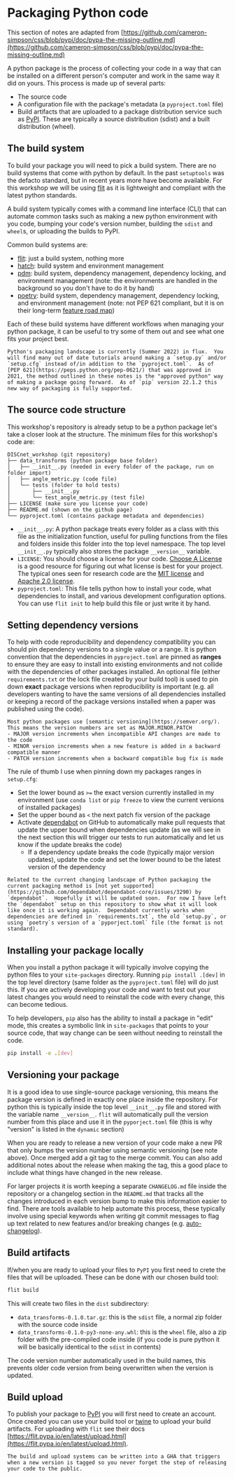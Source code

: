# Packaging Python code

This section of notes are adapted from [https://github.com/cameron-simpson/css/blob/pypi/doc/pypa-the-missing-outline.md](https://github.com/cameron-simpson/css/blob/pypi/doc/pypa-the-missing-outline.md)

A python package is the process of collecting your code in a way that can be installed on a different person's computer and work in the same way it did on yours.  This process is made up of several parts:

- The source code
- A configuration file with the package's metadata (a `pyproject.toml` file)
- Build artifacts that are uploaded to a package distribution service such as [PyPI](https://pypi.org/).  These are typically a source distribution (sdist) and a built distribution (wheel).

## The build system

To build your package you will need to pick a build system.  There are no build systems that come with python by default.  In the past `setuptools` was the defacto standard, but in recent years more have become available.  For this workshop we will be using [flit](https://flit.pypa.io/en/latest/) as it is lightweight and compliant with the latest python standards.

A build system typically comes with a command line interface (CLI) that can automate common tasks such as making a new python environment with you code, bumping your code's version number, building the `sdist` and `wheel`s, or uploading the builds to PyPI.

Common build systems are:
- [flit](https://flit.pypa.io/en/latest/): just a build system, nothing more
- [hatch](https://hatch.pypa.io/latest/): build system and environment management
- [pdm](https://pdm.fming.dev/latest/): build system, dependency management, dependency locking, and environment management (note: the environments are handled in the background so you don't have to do it by hand)
- [poetry](https://python-poetry.org/docs): build system, dependency management, dependency locking, and environment management (note: not PEP 621 compliant, but it is on their long-term [feature road map](https://github.com/python-poetry/roadmap/issues/3))

Each of these build systems have different workflows when managing your python package, it can be useful to try some of them out and see what one fits your project best.

```{note}
Python's packaging landscape is currently (Summer 2022) in flux.  You will find many out of date tutorials around making a `setup.py` and/or `setup.cfg` instead of/in addition to the `pyproject.toml`.  As of [PEP 621](https://peps.python.org/pep-0621/) that was approved in 2021, the method outlined in these notes is the "approved python" way of making a package going forward.  As of `pip` version 22.1.2 this new way of packaging is fully supported. 
```

## The source code structure

This workshop's repository is already setup to be a python package let's take a closer look at the structure.  The minimum files for this workshop's code are:

```
DISCnet_workshop (git repository)
├── data_transforms (python package base folder)
│   ├── __init__.py (needed in every folder of the package, run on folder import)
│   ├── angle_metric.py (code file)
│   └── tests (folder to hold tests)
│       ├── __init__.py
│       └── test_angle_metric.py (test file)
├── LICENSE (make sure you license your code)
├── README.md (shown on the github page)
└── pyproject.toml (contains package metadata and dependencies)
```

- `__init__.py`: A python package treats every folder as a class with this file as the initialization function, useful for pulling functions from the files and folders inside this folder into the top level namespace.  The top level `__init__.py` typically also stores the package `__version__` variable.
- `LICENSE`: You should choose a license for your code. [Choose A License](https://choosealicense.com/) is a good resource for figuring out what license is best for your project.  The typical ones seen for research code are the [MIT license](https://choosealicense.com/licenses/mit/) and [Apache 2.0 license](https://choosealicense.com/licenses/apache-2.0/).
- `pyproject.toml`: This file tells python how to install your code, what dependencies to install, and various development configuration options.  You can use `flit init` to help build this file or just write it by hand.

## Setting dependency versions

To help with code reproducibility and dependency compatibility you can should pin dependency versions to a single value or a range.  It is python convention that the dependencies in `pyproject.toml` are pinned as **ranges** to ensure they are easy to install into existing environments and not collide with the dependencies of other packages installed.  An optional file (either `requirements.txt` or the lock file created by your build tool) is used to pin down **exact** package versions when reproducibility is important (e.g. all developers wanting to have the same versions of all dependencies installed or keeping a record of the package versions installed when a paper was published using the code).

```{note}
Most python packages use [semantic versioning](https://semver.org/).  This means the version numbers are set as MAJOR.MINOR.PATCH 
- MAJOR version increments when incompatible API changes are made to the code
- MINOR version increments when a new feature is added in a backward compatible manner
- PATCH version increments when a backward compatible bug fix is made
```

The rule of thumb I use when pinning down my packages ranges in `setup.cfg`:
- Set the lower bound as `>=` the exact version currently installed in my environment (use `conda list` or `pip freeze` to view the current versions of installed packages)
- Set the upper bound as `<` the next patch fix version of the package
- Activate [dependabot](https://github.blog/2020-06-01-keep-all-your-packages-up-to-date-with-dependabot/) on GitHub to automatically make pull requests that update the upper bound when dependencies update (as we will see in the next section this will trigger our tests to run automatically and let us know if the update breaks the code)
    - If a dependency update breaks the code (typically major version updates), update the code and set the lower bound to be the latest version of the dependency

```{warning}
Related to the current changing landscape of Python packaging the current packaging method is [not yet supported](https://github.com/dependabot/dependabot-core/issues/3290) by `dependabot`.  Hopefully it will be updated soon.  For now I have left the `dependabot` setup on this repository to show what it will look like once it is working again.  Dependabot currently works when dependencies are defined in `requirements.txt`, the old `setup.py`, or using `poetry`s version of a `pyporject.toml` file (the format is not standard).
```

## Installing your package locally

When you install a python package it will typically involve copying the python files to your `site-packages` directory.  Running `pip install .[dev]` in the top level directory (same folder as the `pyproject.toml` file) will do just this.  If you are actively developing your code and want to test out your latest changes you would need to reinstall the code with every change, this can become tedious.

To help developers, `pip` also has the ability to install a package in "edit" mode, this creates a symbolic link in `site-packages` that points to your source code, that way change can be seen without needing to reinstall the code.

```bash
pip install -e .[dev]
```

## Versioning your package

It is a good idea to use single-source package versioning, this means the package version is defined in exactly one place inside the repository.  For python this is typically inside the top level `__init__.py` file and stored with the variable name `__version__`.  `flit` will automatically pull the version number from this place and use it in the `pyporject.toml` file (this is why "version" is listed in the `dynamic` section)

When you are ready to release a new version of your code make a new PR that only bumps the version number using semantic versioning (see note above).  Once merged add a git tag to the merge commit.  You can also add additional notes about the release when making the tag, this a good place to include what things have changed in the new release.

For larger projects it is worth keeping a separate `CHANGELOG.md` file inside the repository or a changelog section in the `README.md` that tracks all the changes introduced in each version bump to make this information easier to find.  There are tools available to help automate this process, these typically involve using special keywords when writing git commit messages to flag up text related to new features and/or breaking changes (e.g. [auto-changelog](https://github.com/KeNaCo/auto-changelog)).

## Build artifacts

If/when you are ready to upload your files to `PyPI` you first need to crete the files that will be uploaded.  These can be done with our chosen build tool:

```bash
flit build
```

This will create two files in the `dist` subdirectory:

- `data_transforms-0.1.0.tar.gz`: this is the `sdist` file, a normal zip folder with the source code inside
- `data_transforms-0.1.0-py3-none-any.whl`: this is the `wheel` file, also a zip folder with the pre-compiled code inside (if you code is pure python it will be basically identical to the `sdist` in contents)

The code version number automatically used in the build names, this prevents older code version from being overwritten when the version is updated.

## Build upload

To publish your package to [PyPI](https://pypi.org/) you will first need to create an account.  Once created you can use your build tool or [twine](https://twine.readthedocs.io/en/stable/) to upload your build artifacts.  For uploading with `flit` see their docs [https://flit.pypa.io/en/latest/upload.html](https://flit.pypa.io/en/latest/upload.html).

```{note}
The build and upload systems can be written into a GHA that triggers when a new version is tagged so you never forget the step of releasing your code to the public.
```
